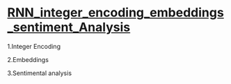 
# [RNN_integer_encoding_embeddings_sentiment_Analysis](https://github.com/demohari/RNN_integer_encoding_embeddings_sentiment_Analysis)

1.Integer Encoding

2.Embeddings

3.Sentimental analysis
